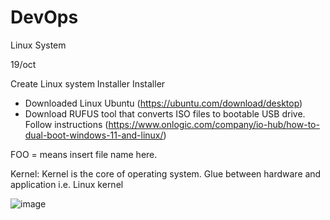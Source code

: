 # DevOps


Linux System

19/oct

Create Linux system Installer Installer 
- Downloaded Linux Ubuntu 	(https://ubuntu.com/download/desktop)
- Download RUFUS tool that converts ISO files to bootable USB drive.  Follow instructions (https://www.onlogic.com/company/io-hub/how-to-dual-boot-windows-11-and-linux/)



FOO =			means insert file name here.

Kernel:			Kernel is the core of operating system. Glue between hardware and application i.e. Linux kernel	

![image](https://github.com/mudassirsh/DevOps/assets/18271814/f821d9e9-d9c9-4771-8cc0-040bad5f2b4d)
